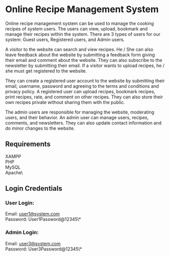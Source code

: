 # Online Recipe Management System

Online recipe management system can be used to manage the cooking recipes of system users. The users can view, upload, bookmark and manage their recipes within the system. There are 3 types of users for our system: Guest users, Registered users, and Admin users.

A visitor to the website can search and view recipes. He / She can also leave feedback about the website by submitting a feedback form giving their email and comment about the website. They can also subscribe to the newsletter by submitting their email. If a visitor wants to upload recipes, he / she must get registered to the website.

They can create a registered user account to the website by submitting their email, username, password and agreeing to the terms and conditions and privacy policy. A registered user can upload recipes, bookmark recipes, print recipes, rate, and comment on other recipes. They can also store their own recipes private without sharing them with the public.

The admin users are responsible for managing the website, moderating users, and their behavior. An admin user can manage users, recipes, comments, and newsletters. They can also update contact information and do minor changes to the website.

## Requirements

XAMPP\
PHP\
MySQL\
Apache\

## Login Credentials

### User Login:

Email: user1@system.com\
Password: User1Password@12345\\*

### Admin Login:

Email: user3@system.com\
Password: User3Password@12345\\*
